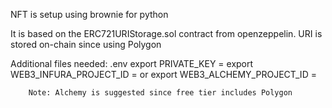 NFT is setup using brownie for python

It is based on the ERC721URIStorage.sol contract from openzeppelin. URI is stored on-chain since using Polygon

Additional files needed: 
    .env
        export PRIVATE_KEY = 
        export WEB3_INFURA_PROJECT_ID = 
            or
        export WEB3_ALCHEMY_PROJECT_ID = 

        Note: Alchemy is suggested since free tier includes Polygon